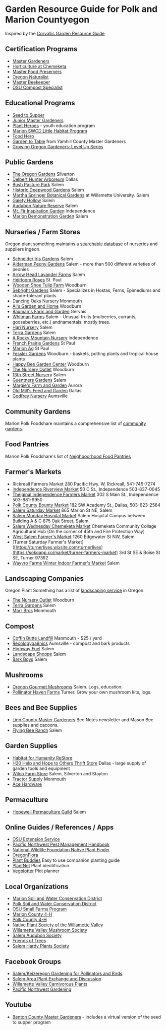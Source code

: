 # Garden Resource Guide for Polk and Marion Countyegon

Inspired by the [Corvallis Garden Resource Guide](https://sustainablecorvallis.org/what-we-do/action-teams/food/garden-resource-guide/)

## Certification Programs
* [Master Gardeners](https://extension.oregonstate.edu/mg)
* [Horticulture at Chemeketa](https://www.chemeketa.edu/programs-classes/program-finder/horticulture/)
* [Master Food Preservers](https://extension.oregonstate.edu/mfp/master-food-preserver-program)
* [Oregon Naturalist](https://extension.oregonstate.edu/oregon-naturalist)
* [Master Beekeeper](https://extension.oregonstate.edu/mb)
* [OSU Compost Specialist](https://extension.oregonstate.edu/mg/lane/compost-specialists)

## Educational Programs
* [Seed to Supper](https://extension.oregonstate.edu/seed-supper)
* [Junior Master Gardeners](https://jmgkids.us)
* [Plant Heroes](https://plantheroes.org) - youth education program
* [Marion SWCD Little Habitat Program](https://www.marionswcd.net/little-habitat-project/)
* [Food Hero](https://foodhero.org)
* [Garden to Table](https://ycmga.org/garden-to-table/) from Yamhill County Master Gardeners
* [Growing Oregon Gardeners: Level Up Series](https://extension.oregonstate.edu/mg/growing-oregon-gardeners-level-series-2024)

## Public Gardens 
* [The Oregon Gardens](http://www.oregongarden.org/) Silverton
* [Delbert Hunter Arboreum](http://www.delberthunterarboretum.org/) Dallas
* [Bush Pasture Park](https://www.cityofsalem.net/Home/Components/FacilityDirectory/FacilityDirectory/85/599) Salem
* [Historic Deepwood Gardens](https://www.historicdeepwoodestate.org/) Salem
* [Martha Springer Botanical Gardens](https://en.wikipedia.org/wiki/Martha_Springer_Botanical_Garden) at Willamette University. Salem
* [Gaiety Hollow](https://lordschryver.org/gaiety-hollow/) Salem
* [Audubon Nature Reserve](https://www.salemaudubon.org/nature-reserve) Salem
* [Mt. Fir Inspiration Garden](https://www.ci.independence.or.us/mt-fir-park-inspiration-garden/) Independence
* [Marion Demonstration Garden](https://marioncomga.org/demonstration-garden/) Salem

## Nurseries / Farm Stores
Oregon plant something maintains a [searchable database](https://plantsomethingoregon.com/find/wpbdp_category/1garden-centers-specialty-nurseries/) of nurseries and suppliers ingeon. 

* [Schneider Iris Gardens](http://www.schreinersgardens.com/) Salem
* [Alderman Peony Gardens](http://peonyparadise.com/) Salem - more than 500 different varieties of peonies 
* [Arrow Head Lavander Farms](https://www.arrowheadlavender.com) Salem
* [Heirloom Roses](http://www.heirloomroses.com/) St. Paul
* [Wooden Shoe Tulip Farm](https://www.woodenshoe.com/) Woodburn
* [Sebright Gardens](https://www.sebrightgardens.com) Salem - Specializes in Hostas, Ferns, Epimediums and shade-tolerant plants.
* [Dancing Oaks Nursery](http://www.dancingoaks.com/) Monmouth
* [Al's Garden and Home](http://www.als-gardencenter.com/) Woodburn
* [Bauman's Farm and Garden](http://www.baumanfarms.com/) Gervais
* [Whitman Farms](https://www.whitmanfarms.com/) Salem - Unusual fruits (mulberries, currants, gooseberries, etc.) andnamentals: mostly trees.
* [Hari Nursery](https://www.harinursery.com/) Salem
* [Terra Gardens](https://www.terragardens.net/) Salem
* [A Rocky Mountain Nursery](http://www.rkymtnnsy.com/) Independence
* [French Prairie Gardens](http://www.fpgardens.com/) St Paul
* [Marion Ag](http://www.marionag.com/) St Paul
* [Fessler Gardens](http://www.fesslernursery.com/) Woodburn - baskets, potting plants and tropical house plants
* [Happy Bee Garden Center](https://www.fandbfarms.com/page/Happy-Bee-Garden-Center) Woodburn
* [The Nursery Outlet](http://thenurseryoutlet.us/) Woodburn
* [13th Street Nursery](https://www.13thstreetnursery.net) Salem
* [Guentners Gardens](https://www.facebook.com/GuentnersGardens/) Salem
* [Margie's Farm and Garden](https://margiesfarmandgarden.com) Aurora
* [Old Mill's Feed and Garden](https://oldmillfeed.com) Dallas
* [Godfrey Nursery](https://www.godfreynursery.com) Aumsville

## Community Gardens 

Marion Polk Foodshare maintains a comprehensive list of [community gardens](https://marionpolkfoodshare.org/programs/community-gardens/find-a-garden/). 

## Food Pantries

Marion Polk Foodshare's list of [Neighboorhood Food Pantries](https://marionpolkfoodshare.org/get-help/)

## Farmer's Markets

* Rickreall Farmers Market 280 Pacific Hwy. W, Rickreall, 541-745-7274
* [Independence Riverview Market](https://www.independenceriverviewmarket.com) 50 C St., Independence 503-837-0045 
* [Theiginal Independence Farmers Market](https://www.independencefarmersmarket-or.org) 302 S Main St., Independence 503-881-9950
* [Polk County Bounty Market](www.exploredallasoregon.org) 182 SW Academy St., Dallas, 503-623-2564
* [Salem Saturday Market](https://www.salemcommunitymarkets.com/saturday-market.html) 865 Marion St NE, Salem
* [Salem Monday Hospital Market](https://www.salemcommunitymarkets.com/monday-market.html) ​Salem Hospital Campus between Building A & C 875 Oak Street, Salem
* [Salem Wednesday Chemeketa Market](https://www.salemcommunitymarkets.com/wednesday-chemeketa-market.html) Chemeketa Community Collage Agricultural Hub (On the corner of 45th and Fire Protection Way)
* [West Salem Farmer's Market](https://www.salemcommunitymarkets.com/thursday-market.html) 1260 Edgewater St NW, Salem
* [Turner Saturday Farmer's Market]([https://turnerlives.wixsite.com/turnerlives](https://sokoapp.co/market/turner-farmers-market) 3rd St SE & Boise St SE, Turner 97392
* [Wayvro Farms Winter Indoor Farmer's Market](https://wavrafarms.com) Salem

## Landscaping Companies

Oregon Plant Something has a list of [landscaping service](https://plantsomethingoregon.com/find-landscapers/) in Oregon.

* [The Nursery Outlet](https://thenurseryoutlet.us) Woodburn
* [Terra Gardens](https://www.terragardens.net) Salem
* [Marr Bros](http://www.marrbrosbark.com/) Monmouth

## Compost

* [Coffin Butte Landfill](https://coffinbuttelandfill.com) Manmouth - $25 / yard
* [Recologyga9nics](https://www.recology.com/recology-western-oregon/organics-aumsville/) Aumsville - compost and bark products
* [Highway Fuel](https://highwayfuel.com/product-category/soil-compost/) Salem
* [Landscape Shoppe](https://landscapeshoppe.com/soil-compost/) Salem
* [Bark Boys](https://barkboys.net/our-products/soil/) Salem 

## Mushrooms

* [Oregon Gourmet Mushrooms](https://orgourmetmushrooms.com) Salem. Logs, education.
* [Pollinator Haven Farms](https://pollinatorhavenfarm.com) Turner. Grow your own mushroom kits, logs.

## Bees and Bee Supplies

* [Linn County Master Gardeners](https://www.linnmastergardeners.com/pollinator-info) Bee Notes newsletter and Mason Bee supplies and cacoons.
* [Flying Bee Ranch](https://flyingbeeranch.net/) Salem 

## Garden Supplies
* [Habitat for Humanity ReStore](https://salemhabitat.org/restore/)
* [H20 Help and Hope to Others Thrift Store](https://www.facebook.com/p/H20-Help-and-Hope-to-Others-100079867184192/) Dallas - large supply of garden tools and equipment
* [Wilco Farm Store](https://www.farmstore.com) Salem, Silverton and Stayton
* [Tractor Supply](https://www.tractorsupply.com/tsc/store_Monmouth-OR-97361_2478) Monmouth
* [Ace Hardware](https://www.acehardware.com)

## Permaculture

* [Hopewell Permaculture Guild](https://www.hopewellhub.com/hopewell-permaculture-guild.html) Salem

## Online Guides / References / Apps

* [OSU Extension Service](https://extension.oregonstate.edu)
* [Pacific Northwest Pest Management Handbook](http://pnwhandbooks.org)
* [National Wildlife Foundation Native Plant Finder](https://nativeplantfinder.nwf.org/)
* [OregonFlora](https://oregonflora.org)
* [Plant Buddies](https://plantbuddies.serlo.org) Easy to use companion planting guide
* [PlantNet](https://plantnet.org/en/) Plant identification
* [Vegplotter](https://vegplotter.com) Plot planner

## Local Organizations

* [Marion Soil and Water Conservation District](https://www.marionswcd.net)
* [Polk Soil and Water Conservation District](http://polkswcd.com)
* [OSU Small Farms Program](https://smallfarms.oregonstate.edu)
* [Marion County 4-H](https://extension.oregonstate.edu/4h/marion)
* [Polk County 4-H](https://extension.oregonstate.edu/4h/polk)
* [Native Plant Society of the Willamette Valley](https://www.npsoregon.org/wp/wv/)
* [Willamette Valley Mushroom Society](https://www.wvmssalem.org)
* [Salem Audubon Society](https://www.salemaudubon.org)
* [Friends of Trees](https://friendsoftrees.org/salem/)
* [Salem Hardy Plants Society](https://salemhardyplantsociety.org)

## Facebook Groups 
* [Salem/Keizeregon Gardening for Pollinators and Birds](https://www.facebook.com/share/g/gcU2VdpkXkab42Kj/)
* [Salem Area Plant Exchange and Discussion](https://www.facebook.com/share/g/CuduD37NsJdPpHJb/)
* [Willamette Valley Carnivorous Plants](https://www.facebook.com/share/g/CUUEMV1XPueWQiX2/)
* [Pacific Northwest Gardening](https://www.facebook.com/share/g/QQGPkGrSUy599izH/)

## Youtube
* [Benton County Master Gardeners](https://www.youtube.com/@bentoncountymastergardener1039) - includes a virtual version of the seed to supper program
